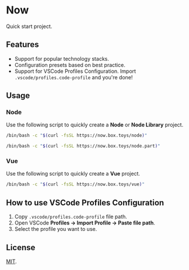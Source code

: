 # Now

Quick start project.

## Features

- Support for popular technology stacks.
- Configuration presets based on best practice.
- Support for VSCode Profiles Configuration. Import `.vscode/profiles.code-profile` and you're done!

## Usage

### Node

Use the following script to quickly create a **Node** or **Node Library** project.


```bash
/bin/bash -c "$(curl -fsSL https://now.box.toys/node)"
```

```bash
/bin/bash -c "$(curl -fsSL https://now.box.toys/node.part)"
```

### Vue

Use the following script to quickly create a **Vue** project.

```bash
/bin/bash -c "$(curl -fsSL https://now.box.toys/vue)"
```

## How to use VSCode Profiles Configuration

1. Copy `.vscode/profiles.code-profile` file path.
2. Open VSCode **Profiles -> Import Profile -> Paste file path**.
3. Select the profile you want to use.

## License

[MIT](LICENSE).
